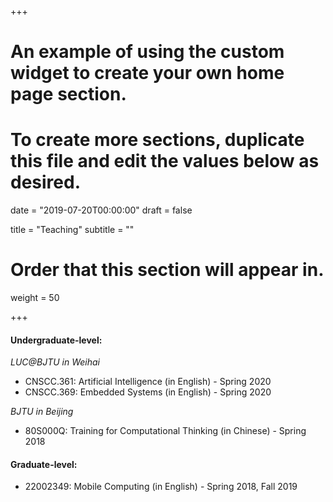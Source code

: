 +++
# An example of using the custom widget to create your own home page section.
# To create more sections, duplicate this file and edit the values below as desired.

date = "2019-07-20T00:00:00"
draft = false

title = "Teaching"
subtitle = ""

# Order that this section will appear in.
weight = 50

+++

#### Undergraduate-level: 

_LUC@BJTU in Weihai_

* CNSCC.361: Artificial Intelligence (in English) - Spring 2020
* CNSCC.369: Embedded Systems (in English) - Spring 2020

_BJTU in Beijing_

* 80S000Q: Training for Computational Thinking (in Chinese) - Spring 2018 

#### Graduate-level: 

* 22002349: Mobile Computing (in English) - Spring 2018, Fall 2019 